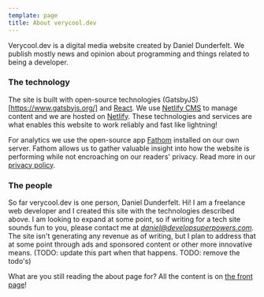 ```yaml
---
template: page
title: About verycool.dev
---
```

Verycool.dev is a digital media website created by Daniel Dunderfelt. We publish mostly news and opinion about programming and things related to being a developer.

### The technology

The site is built with open-source technologies (GatsbyJS)[https://www.gatsbyjs.org/] and [React](https://reactjs.org/). We use [Netlify CMS](https://www.netlifycms.org/) to manage content and we are hosted on [Netlify](https://www.netlify.com/). These technologies and services are what enables this website to work reliably and fast like lightning!

For analytics we use the open-source app [Fathom](https://usefathom.com/) installed on our own server. Fathom allows us to gather valuable insight into how the website is performing while not encroaching on our readers' privacy. Read more in our [privacy policy](/privacy-policy).

### The people

So far verycool.dev is one person, Daniel Dunderfelt. Hi! I am a freelance web developer and I created this site with the technologies described above. I am looking to expand at some point, so if writing for a tech site sounds fun to you, please contact me at *daniel@developsuperpowers.com*. The site isn't generating any revenue as of writing, but I plan to address that at some point through ads and sponsored content or other more innovative means. (TODO: update this part when that happens. TODO: remove the todo's)

What are you still reading the about page for? All the content is on [the front page](/)!
